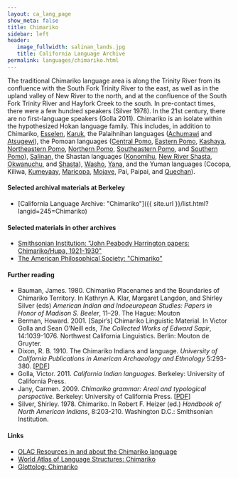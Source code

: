 ```yaml
---
layout: ca_lang_page
show_meta: false
title: Chimariko
sidebar: left
header:
   image_fullwidth: salinan_lands.jpg
   title: California Language Archive
permalink: languages/chimariko.html
---
```


The traditional Chimariko language area is along the Trinity River from its confluence with the South Fork Trinity River to the east, as well as in the upland valley of New River to the north, and at the confluence of the South Fork Trinity River and Hayfork Creek to the south. In pre-contact times, there were a few hundred speakers (Silver 1978). In the 21st century, there are no first-language speakers (Golla 2011). Chimariko is an isolate within the hypothesized Hokan language family. This includes, in addition to Chimariko, [Esselen](esselen.html), [Karuk](karuk.html), the Palaihnihan languages ([Achumawi](achumawi.html) and [Atsugewi](atsugewi.html)), the Pomoan languages ([Central Pomo](central-pomo.html), [Eastern Pomo](eastern-pomo.html), [Kashaya](kashaya.html), [Northeastern Pomo](northeastern-pomo.html), [Northern Pomo](northern-pomo.html), [Southeastern Pomo](southeastern-pomo.html), and [Southern Pomo](southern-pomo.html)), [Salinan](salinan.html), the Shastan languages ([Konomihu](konomihu.html), [New River Shasta](new-river-shasta.html), [Okwanuchu](okwanuchu.html), and [Shasta](shasta.html)), [Washo](washo.html), [Yana](yana.html), and the Yuman languages (Cocopa, Kiliwa, [Kumeyaay](kumeyaay.html), [Maricopa](maricopa.html), [Mojave](mojave.html), Pai, Paipai, and [Quechan](quechan.html)).

#### Selected archival materials at Berkeley

* [California Language Archive: "Chimariko"]({{ site.url }}/list.html?langid=245=Chimariko)

#### Selected materials in other archives

* [Smithsonian Institution: "John Peabody Harrington papers: Chimariko/Hupa, 1921-1930"](https://collections.si.edu/search/detail/edanmdm:siris_arc_363718)
* [The American Philosophical Society: "Chimariko"](https://indigenousguide.amphilsoc.org/search?f%5B0%5D=guide_language_content_title%3AVenture%C3%B1o)

#### Further reading

* Bauman, James. 1980. Chimariko Placenames and the Boundaries of Chimariko Territory. In Kathryn A. Klar, Margaret Langdon, and Shirley Silver (eds) *American Indian and Indoeuropean Studies: Papers in Honor of Madison S. Beeler*, 11–29. The Hague: Mouton
* Berman, Howard. 2001. [Sapir’s] Chimariko Linguistic Material. In Victor Golla and Sean O’Neill eds, *The Collected Works of Edward Sapir*, 14:1039-1076. Northwest California Linguistics. Berlin: Mouton de Gruyter.
* Dixon, R. B. 1910. The Chimariko Indians and language. *University of California Publications in American Archaeology and Ethnology* 5:293-380. [[PDF](http://digitalassets.lib.berkeley.edu/anthpubs/ucb/text/ucp005-007.pdf)]
* Golla, Victor. 2011. *California Indian languages.* Berkeley: University of California Press.
* Jany, Carmen. 2009. *Chimariko grammar: Areal and typological perspective.* Berkeley: University of California Press. [[PDF](http://escholarship.org/uc/item/8309x2k0)]
* Silver, Shirley. 1978. Chimariko. In Robert F. Heizer (ed.) *Handbook of North American Indians*, 8:203-210. Washington D.C.: Smithsonian Institution.

#### Links

* [OLAC Resources in and about the Chimariko language](http://www.language-archives.org/language/cid)
* [World Atlas of Language Structures: Chimariko](http://wals.info/languoid/lect/wals_code_chi)
* [Glottolog: Chimariko](https://glottolog.org/resource/languoid/id/chim1301)


